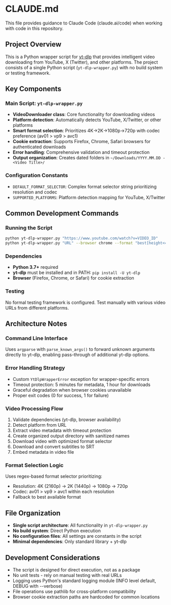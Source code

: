# CLAUDE.md

This file provides guidance to Claude Code (claude.ai/code) when working with code in this repository.

## Project Overview

This is a Python wrapper script for [yt-dlp](https://github.com/yt-dlp/yt-dlp) that provides intelligent video downloading from YouTube, X (Twitter), and other platforms. The project consists of a single Python script (`yt-dlp-wrapper.py`) with no build system or testing framework.

## Key Components

### Main Script: `yt-dlp-wrapper.py`
- **VideoDownloader class**: Core functionality for downloading videos
- **Platform detection**: Automatically detects YouTube, X/Twitter, or other platforms
- **Smart format selection**: Prioritizes 4K→2K→1080p→720p with codec preference (av01 > vp9 > avc1)
- **Cookie extraction**: Supports Firefox, Chrome, Safari browsers for authenticated downloads
- **Error handling**: Comprehensive validation and timeout protection
- **Output organization**: Creates dated folders in `~/Downloads/YYYY.MM.DD - <Video Title>/`

### Configuration Constants
- `DEFAULT_FORMAT_SELECTOR`: Complex format selector string prioritizing resolution and codec
- `SUPPORTED_PLATFORMS`: Platform detection mapping for YouTube, X/Twitter

## Common Development Commands

### Running the Script
```bash
python yt-dlp-wrapper.py "https://www.youtube.com/watch?v=VIDEO_ID"
python yt-dlp-wrapper.py "URL" --browser chrome --format "best[height<=1080]" --verbose
```

### Dependencies
- **Python 3.7+** required
- **yt-dlp** must be installed and in PATH: `pip install -U yt-dlp`
- **Browser** (Firefox, Chrome, or Safari) for cookie extraction

### Testing
No formal testing framework is configured. Test manually with various video URLs from different platforms.

## Architecture Notes

### Command Line Interface
Uses `argparse` with `parse_known_args()` to forward unknown arguments directly to yt-dlp, enabling pass-through of additional yt-dlp options.

### Error Handling Strategy
- Custom `YtDlpWrapperError` exception for wrapper-specific errors
- Timeout protection: 5 minutes for metadata, 1 hour for downloads
- Graceful degradation when browser cookies unavailable
- Proper exit codes (0 for success, 1 for failure)

### Video Processing Flow
1. Validate dependencies (yt-dlp, browser availability)
2. Detect platform from URL
3. Extract video metadata with timeout protection
4. Create organized output directory with sanitized names
5. Download video with optimized format selector
6. Download and convert subtitles to SRT
7. Embed metadata in video file

### Format Selection Logic
Uses regex-based format selector prioritizing:
- Resolution: 4K (2160p) → 2K (1440p) → 1080p → 720p
- Codec: av01 > vp9 > avc1 within each resolution
- Fallback to best available format

## File Organization

- **Single script architecture**: All functionality in `yt-dlp-wrapper.py`
- **No build system**: Direct Python execution
- **No configuration files**: All settings are constants in the script
- **Minimal dependencies**: Only standard library + yt-dlp

## Development Considerations

- The script is designed for direct execution, not as a package
- No unit tests - rely on manual testing with real URLs
- Logging uses Python's standard logging module (INFO level default, DEBUG with --verbose)
- File operations use pathlib for cross-platform compatibility
- Browser cookie extraction paths are hardcoded for common locations